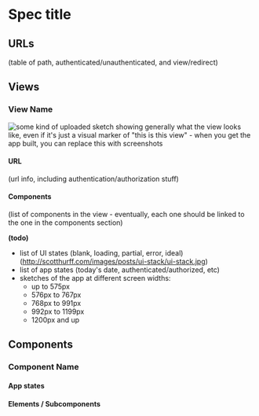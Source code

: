 # Spec title

## URLs

(table of path, authenticated/unauthenticated, and view/redirect)

## Views

### View Name

![some kind of uploaded sketch showing generally what the view looks like, even if it's just a visual marker of "this is this view" - when you get the app built, you can replace this with screenshots](<>)

#### URL

(url info, including authentication/authorization stuff)

#### Components

(list of components in the view - eventually, each one should be linked to the one in the components section)

**(todo)**

-   list of UI states (blank, loading, partial, error, ideal) (<http://scotthurff.com/images/posts/ui-stack/ui-stack.jpg>)
-   list of app states (today's date, authenticated/authorized, etc)
-   sketches of the app at different screen widths:
    -   up to 575px
    -   576px to 767px
    -   768px to 991px
    -   992px to 1199px
    -   1200px and up

## Components

### Component Name

#### App states

#### Elements / Subcomponents
